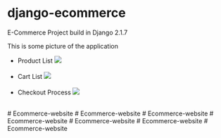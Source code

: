 # django-ecommerce
E-Commerce Project build in Django 2.1.7

This is some picture of the application
<ul>
  <li>Product List
    <img src="demo_pict/pict1.png"/><br><br>
  </li>
  <li>Cart List
    <img src="demo_pict/pict2.png"/><br><br>
  </li>
  <li>Checkout Process
    <img src="demo_pict/pict3.png"/><br><br>
  </li>
</ul>
# Ecommerce-website
# Ecommerce-website
# Ecommerce-website
# Ecommerce-website
# Ecommerce-website
# Ecommerce-website
# Ecommerce-website
